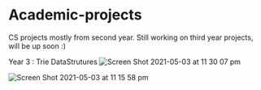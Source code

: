 # Academic-projects
CS projects mostly from second year. Still working on third year projects, will be up soon :)

Year 3 : Trie DataStrutures 
![Screen Shot 2021-05-03 at 11 30 07 pm](https://user-images.githubusercontent.com/81516464/116885891-92d56680-ac67-11eb-96a0-4f08c7d196d3.png)

![Screen Shot 2021-05-03 at 11 15 58 pm](https://user-images.githubusercontent.com/81516464/116885901-97018400-ac67-11eb-95c7-3f913988a9d6.png)

